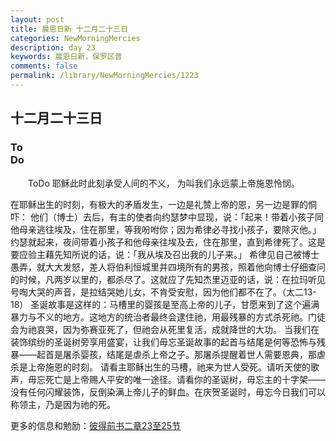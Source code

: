 ```yaml
---
layout: post
title: 晨恩日新 十二月二十三日
categories: NewMorningMercies
description: day 23
keywords: 晨恩日新，保罗区普
comments: false
permalink: /library/NewMorningMercies/1223
---
```


## 十二月二十三日

### To <br> Do

&emsp;&emsp;ToDo
耶稣此时此刻承受人间的不义，
为叫我们永远蒙上帝施恩怜悯。
 
在耶稣出生的时刻，有极大的矛盾发生，一边是礼赞上帝的恩，另一边是罪的恫吓：
他们（博士）去后，有主的使者向约瑟梦中显现，说：「起来！带着小孩子同他母亲逃往埃及，住在那里，等我吩咐你；因为希律必寻找小孩子，要除灭他。」约瑟就起来，夜间带着小孩子和他母亲往埃及去，住在那里，直到希律死了。这是要应验主藉先知所说的话，说：「我从埃及召出我的儿子来。」
希律见自己被博士愚弄，就大大发怒，差人将伯利恒城里并四境所有的男孩，照着他向博士仔细查问的时候，凡两岁以里的，都杀尽了。这就应了先知杰里迈亚的话，说：在拉玛听见号啕大哭的声音，是拉结哭她儿女，不肯受安慰，因为他们都不在了。（太二13-18）
圣诞故事是这样的：马槽里的婴孩是至高上帝的儿子，甘愿来到了这个遍满暴力与不义的地方。这地方的统治者最终会逮住祂，用最残暴的方式杀死祂。门徒会为祂哀哭，因为弥赛亚死了，但祂会从死里复活，成就降世的大功。
当我们在装饰缤纷的圣诞树旁享用盛宴，让我们毋忘圣诞故事的起首与结尾是何等恐怖与残暴——起首是屠杀婴孩，结尾是虐杀上帝之子。那屠杀提醒着世人需要恩典，那虐杀是上帝施恩的时刻。
请看主耶稣出生的马槽，祂来为世人受死。请听天使的歌声，毋忘死亡是上帝赐人平安的唯一途径。请看你的圣诞树，毋忘主的十字架——没有任何闪耀装饰，反倒染满上帝儿子的鲜血。在庆贺圣诞时，毋忘今日我们可以称领主，乃是因为祂的死。

更多的信息和勉励：[彼得前书二章23至25节]()
